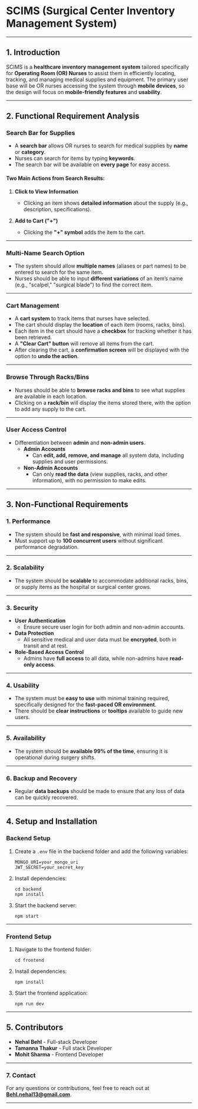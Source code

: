 # **SCIMS (Surgical Center Inventory Management System)**

---

## **1. Introduction**

SCIMS is a **healthcare inventory management system** tailored specifically for **Operating Room (OR) Nurses** to assist them in efficiently locating, tracking, and managing medical supplies and equipment. The primary user base will be OR nurses accessing the system through **mobile devices**, so the design will focus on **mobile-friendly features** and **usability**.

---

## **2. Functional Requirement Analysis**

### **Search Bar for Supplies**

- A **search bar** allows OR nurses to search for medical supplies by **name** or **category**.
- Nurses can search for items by typing **keywords**.
- The search bar will be available on **every page** for easy access.

#### **Two Main Actions from Search Results:**

1. **Click to View Information**

   - Clicking an item shows **detailed information** about the supply (e.g., description, specifications).

2. **Add to Cart ("+")**
   - Clicking the **"+" symbol** adds the item to the cart.

---

### **Multi-Name Search Option**

- The system should allow **multiple names** (aliases or part names) to be entered to search for the same item.
- Nurses should be able to input **different variations** of an item’s name (e.g., "scalpel," "surgical blade") to find the correct item.

---

### **Cart Management**

- A **cart system** to track items that nurses have selected.
- The cart should display the **location** of each item (rooms, racks, bins).
- Each item in the cart should have a **checkbox** for tracking whether it has been retrieved.
- A **"Clear Cart" button** will remove all items from the cart.
- After clearing the cart, a **confirmation screen** will be displayed with the option to **undo the action**.

---

### **Browse Through Racks/Bins**

- Nurses should be able to **browse racks and bins** to see what supplies are available in each location.
- Clicking on a **rack/bin** will display the items stored there, with the option to add any supply to the cart.

---

### **User Access Control**

- Differentiation between **admin** and **non-admin users**.
  - **Admin Accounts**
    - Can **edit, add, remove, and manage** all system data, including supplies and user permissions.
  - **Non-Admin Accounts**
    - Can only **read the data** (view supplies, racks, and other information), with no permission to make edits.

---

## **3. Non-Functional Requirements**

### **1. Performance**

- The system should be **fast and responsive**, with minimal load times.
- Must support up to **100 concurrent users** without significant performance degradation.

---

### **2. Scalability**

- The system should be **scalable** to accommodate additional racks, bins, or supply items as the hospital or surgical center grows.

---

### **3. Security**

- **User Authentication**
  - Ensure secure user login for both admin and non-admin accounts.
- **Data Protection**
  - All sensitive medical and user data must be **encrypted**, both in transit and at rest.
- **Role-Based Access Control**
  - Admins have **full access** to all data, while non-admins have **read-only access**.

---

### **4. Usability**

- The system must be **easy to use** with minimal training required, specifically designed for the **fast-paced OR environment**.
- There should be **clear instructions** or **tooltips** available to guide new users.

---

### **5. Availability**

- The system should be **available 99% of the time**, ensuring it is operational during surgery shifts.

---

### **6. Backup and Recovery**

- Regular **data backups** should be made to ensure that any loss of data can be quickly recovered.

---

## **4. Setup and Installation**

### **Backend Setup**

1. Create a `.env` file in the backend folder and add the following variables:

   ```
   MONGO_URI=your_mongo_uri
   JWT_SECRET=your_secret_key
   ```

2. Install dependencies:

   ```
   cd backend
   npm install
   ```

3. Start the backend server:
   ```
   npm start
   ```

---

### **Frontend Setup**

1. Navigate to the frontend folder:

   ```
   cd frontend
   ```

2. Install dependencies:

   ```
   npm install
   ```

3. Start the frontend application:
   ```
   npm run dev
   ```

---

## **5. Contributors**

- **Nehal Behl** - Full-stack Developer
- **Tamanna Thakur** - Full stack Developer
- **Mohit Sharma** - Frontend Developer

---

### **7. Contact**

For any questions or contributions, feel free to reach out at **Behl.nehal13@gmail.com**.

---
